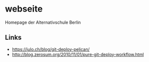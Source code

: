 # webseite
Homepage der Alternativschule Berlin

## Links
* https://julo.ch/blog/git-deploy-pelican/ 
* http://blog.zerosum.org/2010/11/01/pure-git-deploy-workflow.html
